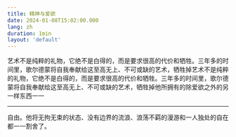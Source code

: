 ```yaml
---
title: 精神与爱欲
date: 2024-01-08T15:02:00.000
lang: zh
duration: 1min
layout: 'default'
---
```


艺术不是纯粹的礼物，它绝不是白得的，而是要求很高的代价和牺牲。三年多的时间里，歌尔德蒙将自我奉献给这至高无上、不可或缺的艺术，牺牲掉艺术不是纯粹的礼物，它绝不是白得的，而是要求很高的代价和牺牲。三年多的时间里，歌尔德蒙将自我奉献给这至高无上、不可或缺的艺术，牺牲掉他所拥有的除爱欲之外的另一样东西一一

---

自由。他将无拘无束的状态、没有边界的流浪、浪荡不羁的漫游和一人独处的自在都一一割舍了。
